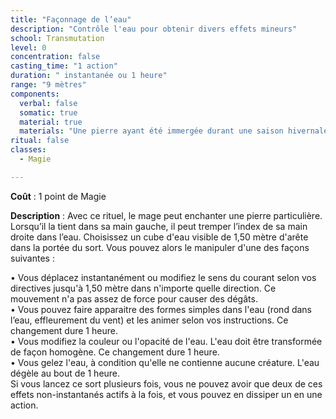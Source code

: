 ```yaml
---
title: "Façonnage de l’eau"
description: "Contrôle l'eau pour obtenir divers effets mineurs"
school: Transmutation
level: 0
concentration: false
casting_time: "1 action"
duration: " instantanée ou 1 heure"
range: "9 mètres"
components:
  verbal: false
  somatic: true
  material: true
  materials: "Une pierre ayant été immergée durant une saison hivernale dans un lac de montagne"
ritual: false
classes:
  - Magie

---
```

**Coût** : 1 point de Magie  

**Description** : Avec ce rituel, le mage peut enchanter une pierre particulière. Lorsqu’il la tient dans sa main gauche, il peut tremper l’index de sa main droite dans l’eau. Choisissez un cube d'eau visible de 1,50 mètre d'arête dans la portée du sort. Vous pouvez alors le manipuler d'une des façons suivantes :	  

• Vous déplacez instantanément ou modifiez le sens du courant selon vos directives jusqu'à 1,50 mètre dans n'importe quelle direction. Ce mouvement n'a pas assez de force pour causer des dégâts.  
• Vous pouvez faire apparaitre des formes simples dans l'eau (rond dans l’eau, effleurement du vent) et les animer selon vos instructions. Ce changement dure 1 heure.	 
• Vous modifiez la couleur ou l'opacité de l'eau. L'eau doit être transformée de façon homogène. Ce changement dure 1 heure.	  
• Vous gelez l'eau, à condition qu'elle ne contienne aucune créature. L'eau dégèle au bout de 1 heure.	 
Si vous lancez ce sort plusieurs fois, vous ne pouvez avoir que deux de ces effets non-instantanés actifs à la fois, et vous pouvez en dissiper un en une action.   
